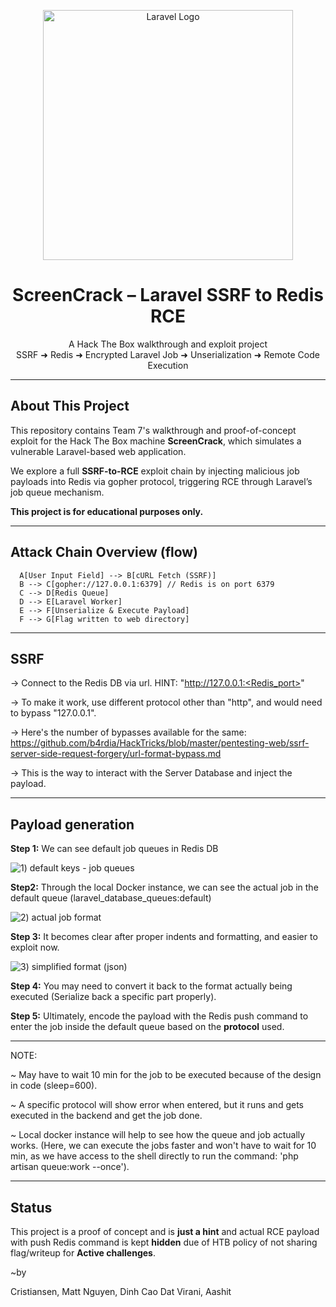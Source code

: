 <p align="center">
  <a href="https://laravel.com" target="_blank">
    <img src="https://raw.githubusercontent.com/laravel/art/master/logo-lockup/5%20SVG/2%20CMYK/1%20Full%20Color/laravel-logolockup-cmyk-red.svg" width="400" alt="Laravel Logo">
  </a>
</p>

<h1 align="center">ScreenCrack – Laravel SSRF to Redis RCE</h1>
<p align="center">
  A Hack The Box walkthrough and exploit project<br>
  SSRF ➜ Redis ➜ Encrypted Laravel Job ➜ Unserialization ➜ Remote Code Execution
</p>

---

##  About This Project

This repository contains Team 7's walkthrough and proof-of-concept exploit for the Hack The Box machine **ScreenCrack**, which simulates a vulnerable Laravel-based web application.

We explore a full **SSRF-to-RCE** exploit chain by injecting malicious job payloads into Redis via gopher protocol, triggering RCE through Laravel’s job queue mechanism.

 **This project is for educational purposes only.**

---

## Attack Chain Overview (flow)

``` 
  A[User Input Field] --> B[cURL Fetch (SSRF)]
  B --> C[gopher://127.0.0.1:6379] // Redis is on port 6379
  C --> D[Redis Queue]
  D --> E[Laravel Worker]
  E --> F[Unserialize & Execute Payload]
  F --> G[Flag written to web directory]

```
---
## SSRF

-> Connect to the Redis DB via url. HINT: "http://127.0.0.1:<Redis_port>"

-> To make it work, use different protocol other than "http", and would need to bypass "127.0.0.1".

-> Here's the number of bypasses available for the same: 
https://github.com/b4rdia/HackTricks/blob/master/pentesting-web/ssrf-server-side-request-forgery/url-format-bypass.md

-> This is the way to interact with the Server Database and inject the payload.

---

## Payload generation

**Step 1:** 
We can see default job queues in Redis DB

![1) default keys - job queues](https://github.com/user-attachments/assets/b88c97cd-886e-4404-a6f2-444f73530e75)


**Step2:** 
Through the local Docker instance, we can see the actual job in the default queue (laravel_database_queues:default)

![2) actual job format](https://github.com/user-attachments/assets/fdd513c6-f298-47e0-9986-2af446c9f517)


**Step 3:** 
It becomes clear after proper indents and formatting, and easier to exploit now.

![3) simplified format (json)](https://github.com/user-attachments/assets/d3244c0b-719a-40c7-b99c-8f3ed011a122)


**Step 4:** 
You may need to convert it back to the format actually being executed (Serialize back a specific part properly).


**Step 5:** 
Ultimately, encode the payload with the Redis push command to enter the job inside the default queue based on the **protocol** used.

------------------------------------------------------------------------------------------------------------------------------------

NOTE: 

~ May have to wait 10 min for the job to be executed because of the design in code (sleep=600).

~ A specific protocol will show error when entered, but it runs and gets executed in the backend and get the job done.

~ Local docker instance will help to see how the queue and job actually works. (Here, we can execute the jobs faster and won't have to wait for 10 min, as we have access to the shell directly to run the command: 'php artisan queue:work --once').

---

## Status
This project is a proof of concept and is **just a hint** and actual RCE payload with push Redis command is kept **hidden** due of HTB policy of not sharing flag/writeup for **Active challenges**.


~by

Cristiansen, Matt
Nguyen, Dinh Cao Dat
Virani, Aashit
